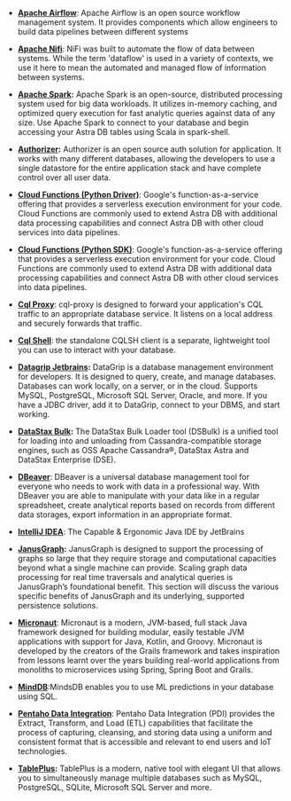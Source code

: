 - **[Apache Airflow](integration/apache-airflow)**: Apache Airflow is an open source workflow management system. It provides components which allow engineers to build data pipelines between different systems

- **[Apache Nifi](integration/apache-nifi)**: NiFi was built to automate the flow of data between systems. While the term 'dataflow' is used in a variety of contexts, we use it here to mean the automated and managed flow of information between systems.

- **[Apache Spark](integration/apache-spark):** Apache Spark is an open-source, distributed processing system used for big data workloads. It utilizes in-memory caching, and optimized query execution for fast analytic queries against data of any size. Use Apache Spark to connect to your database and begin accessing your Astra DB tables using Scala in spark-shell.

- **[Authorizer](integration/authorizer):** Authorizer is an open source auth solution for application.  It works with many different databases, allowing the developers to use a single datastore for the entire application stack and have complete control over all user data.

- **[Cloud Functions (Python Driver)](../develop/platform/google-cloud-function.md)**: Google's function-as-a-service offering that provides a serverless execution environment for your code. Cloud Functions are commonly used to extend Astra DB with additional data processing capabilities and connect Astra DB with other cloud services into data pipelines.

- **[Cloud Functions (Python SDK)](../develop/platform/google-cloud-function.md)**: Google's function-as-a-service offering that provides a serverless execution environment for your code. Cloud Functions are commonly used to extend Astra DB with additional data processing capabilities and connect Astra DB with other cloud services into data pipelines.

- **[Cql Proxy](../astra/cqlproxy)**: cql-proxy is designed to forward your application's CQL traffic to an appropriate database service. It listens on a local address and securely forwards that traffic.

- **[Cql Shell](../data/explore/cqlsh)**: the standalone CQLSH client is a separate, lightweight tool you can use to interact with your database.

- **[Datagrip Jetbrains](../data/explore/datagrip.md):** DataGrip is a database management environment for developers. It is designed to query, create, and manage databases. Databases can work locally, on a server, or in the cloud. Supports MySQL, PostgreSQL, Microsoft SQL Server, Oracle, and more. If you have a JDBC driver, add it to DataGrip, connect to your DBMS, and start working.

- **[DataStax Bulk](../data/load/dsbulk.md):** The DataStax Bulk Loader tool (DSBulk) is a unified tool for loading into and unloading from Cassandra-compatible storage engines, such as OSS Apache Cassandra®, DataStax Astra and DataStax Enterprise (DSE).

- **[DBeaver](../data/explore/dbeaver.md)**: DBeaver is a universal database management tool for everyone who needs to work with data in a professional way. With DBeaver you are able to manipulate with your data like in a regular spreadsheet, create analytical reports based on records from different data storages, export information in an appropriate format.

- **[IntelliJ IDEA](ide/intellij.md)**: The Capable & Ergonomic Java IDE by JetBrains

- **[JanusGraph](../tools/databases/janusgraph.md):** JanusGraph is designed to support the processing of graphs so large that they require storage and computational capacities beyond what a single machine can provide. Scaling graph data processing for real time traversals and analytical queries is JanusGraph’s foundational benefit. This section will discuss the various specific benefits of JanusGraph and its underlying, supported persistence solutions.

- **[Micronaut](../develop/frameworks/micronaut.md)**: Micronaut is a modern, JVM-based, full stack Java framework designed for building modular, easily testable JVM applications with support for Java, Kotlin, and Groovy. Micronaut is developed by the creators of the Grails framework and takes inspiration from lessons learnt over the years building real-world applications from monoliths to microservices using Spring, Spring Boot and Grails.

- **[MindDB](../data/explore/minddb.md)**:MindsDB enables you to use ML predictions in your database using SQL.

- **[Pentaho Data Integration](integration/pentaho.md)**: Pentaho Data Integration (PDI) provides the Extract, Transform, and Load (ETL) capabilities that facilitate the process of capturing, cleansing, and storing data using a uniform and consistent format that is accessible and relevant to end users and IoT technologies.

- **[TablePlus](../data/explore/tableplus.md):** TablePlus is a modern, native tool with elegant UI that allows you to simultaneously manage multiple databases such as MySQL, PostgreSQL, SQLite, Microsoft SQL Server and more.
